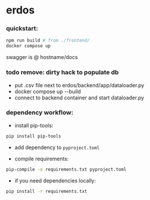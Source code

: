 # erdos

### quickstart:

```bash
npm run build # from ./frontend/
docker compose up
```

swagger is @ hostname/docs

### todo remove: dirty hack to populate db
- put .csv file next to erdos/backend/app/dataloader.py
- docker compose up --build
- connect to backend container and start dataloader.py

### dependency workflow:

- install pip-tools:

```bash
pip install pip-tools
```

- add dependency to `pyproject.toml`

- compile requirements:

```bash
pip-compile -o requirements.txt pyproject.toml
```

- if you need dependencies locally:

```bash
pip install -r requirements.txt
```
